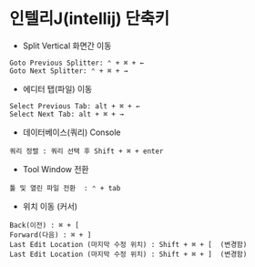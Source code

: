 # 인텔리J(intellij) 단축키 


- Split Vertical 화면간 이동   
```
Goto Previous Splitter: ⌃ + ⌘ + ←
Goto Next Splitter: ⌃ + ⌘ + → 
```


- 에디터 탭(파일) 이동 
```
Select Previous Tab: alt + ⌘ + ←
Select Next Tab: alt + ⌘ + → 
```


- 데이터베이스(쿼리) Console
```
쿼리 정렬 : 쿼리 선택 후 Shift + ⌘ + enter 
```


- Tool Window 전환 
```
툴 및 열린 파일 전환  : ⌃ + tab
```


- 위치 이동 (커서) 
```
Back(이전) : ⌘ + [
Forward(다음) : ⌘ + ]
Last Edit Location (마지막 수정 위치) : Shift + ⌘ + [  (변경함)
Last Edit Location (마지막 수정 위치) : Shift + ⌘ + ]  (변경함)
```


